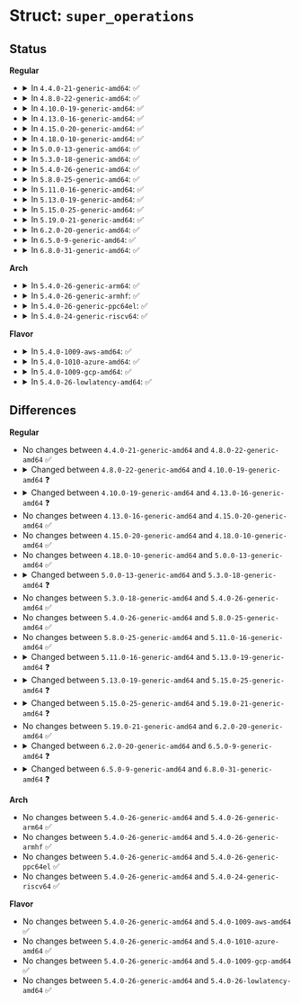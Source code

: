 # Struct: <code>super_operations</code>

## Status
<b>Regular</b>
<ul>
<li>
<details>
<summary>In <code>4.4.0-21-generic-amd64</code>: ✅</summary>

```c
struct super_operations {
    struct inode * (*)(struct super_block *) alloc_inode;
    void (*)(struct inode *) destroy_inode;
    void (*)(struct inode *, int) dirty_inode;
    int (*)(struct inode *, struct writeback_control *) write_inode;
    int (*)(struct inode *) drop_inode;
    void (*)(struct inode *) evict_inode;
    void (*)(struct super_block *) put_super;
    int (*)(struct super_block *, int) sync_fs;
    int (*)(struct super_block *) freeze_super;
    int (*)(struct super_block *) freeze_fs;
    int (*)(struct super_block *) thaw_super;
    int (*)(struct super_block *) unfreeze_fs;
    int (*)(struct dentry *, struct kstatfs *) statfs;
    int (*)(struct super_block *, int *, char *) remount_fs;
    void (*)(struct super_block *) umount_begin;
    int (*)(struct seq_file *, struct dentry *) show_options;
    int (*)(struct seq_file *, struct dentry *) show_devname;
    int (*)(struct seq_file *, struct dentry *) show_path;
    int (*)(struct seq_file *, struct dentry *) show_stats;
    ssize_t (*)(struct super_block *, int, char *, size_t, loff_t) quota_read;
    ssize_t (*)(struct super_block *, int, const char *, size_t, loff_t) quota_write;
    struct dquot * * (*)(struct inode *) get_dquots;
    int (*)(struct super_block *, struct page *, gfp_t) bdev_try_to_free_page;
    long int (*)(struct super_block *, struct shrink_control *) nr_cached_objects;
    long int (*)(struct super_block *, struct shrink_control *) free_cached_objects;
    struct file * (*)(struct file *) real_loop;
}
```
</details>
</li>
<li>
<details>
<summary>In <code>4.8.0-22-generic-amd64</code>: ✅</summary>

```c
struct super_operations {
    struct inode * (*)(struct super_block *) alloc_inode;
    void (*)(struct inode *) destroy_inode;
    void (*)(struct inode *, int) dirty_inode;
    int (*)(struct inode *, struct writeback_control *) write_inode;
    int (*)(struct inode *) drop_inode;
    void (*)(struct inode *) evict_inode;
    void (*)(struct super_block *) put_super;
    int (*)(struct super_block *, int) sync_fs;
    int (*)(struct super_block *) freeze_super;
    int (*)(struct super_block *) freeze_fs;
    int (*)(struct super_block *) thaw_super;
    int (*)(struct super_block *) unfreeze_fs;
    int (*)(struct dentry *, struct kstatfs *) statfs;
    int (*)(struct super_block *, int *, char *) remount_fs;
    void (*)(struct super_block *) umount_begin;
    int (*)(struct seq_file *, struct dentry *) show_options;
    int (*)(struct seq_file *, struct dentry *) show_devname;
    int (*)(struct seq_file *, struct dentry *) show_path;
    int (*)(struct seq_file *, struct dentry *) show_stats;
    ssize_t (*)(struct super_block *, int, char *, size_t, loff_t) quota_read;
    ssize_t (*)(struct super_block *, int, const char *, size_t, loff_t) quota_write;
    struct dquot * * (*)(struct inode *) get_dquots;
    int (*)(struct super_block *, struct page *, gfp_t) bdev_try_to_free_page;
    long int (*)(struct super_block *, struct shrink_control *) nr_cached_objects;
    long int (*)(struct super_block *, struct shrink_control *) free_cached_objects;
    struct file * (*)(struct file *) real_loop;
}
```
</details>
</li>
<li>
<details>
<summary>In <code>4.10.0-19-generic-amd64</code>: ✅</summary>

```c
struct super_operations {
    struct inode * (*)(struct super_block *) alloc_inode;
    void (*)(struct inode *) destroy_inode;
    void (*)(struct inode *, int) dirty_inode;
    int (*)(struct inode *, struct writeback_control *) write_inode;
    int (*)(struct inode *) drop_inode;
    void (*)(struct inode *) evict_inode;
    void (*)(struct super_block *) put_super;
    int (*)(struct super_block *, int) sync_fs;
    int (*)(struct super_block *) freeze_super;
    int (*)(struct super_block *) freeze_fs;
    int (*)(struct super_block *) thaw_super;
    int (*)(struct super_block *) unfreeze_fs;
    int (*)(struct dentry *, struct kstatfs *) statfs;
    int (*)(struct super_block *, int *, char *) remount_fs;
    void (*)(struct super_block *) umount_begin;
    int (*)(struct seq_file *, struct dentry *) show_options;
    int (*)(struct seq_file *, struct dentry *) show_devname;
    int (*)(struct seq_file *, struct dentry *) show_path;
    int (*)(struct seq_file *, struct dentry *) show_stats;
    ssize_t (*)(struct super_block *, int, char *, size_t, loff_t) quota_read;
    ssize_t (*)(struct super_block *, int, const char *, size_t, loff_t) quota_write;
    struct dquot * * (*)(struct inode *) get_dquots;
    int (*)(struct super_block *, struct page *, gfp_t) bdev_try_to_free_page;
    long int (*)(struct super_block *, struct shrink_control *) nr_cached_objects;
    long int (*)(struct super_block *, struct shrink_control *) free_cached_objects;
}
```
</details>
</li>
<li>
<details>
<summary>In <code>4.13.0-16-generic-amd64</code>: ✅</summary>

```c
struct super_operations {
    struct inode * (*)(struct super_block *) alloc_inode;
    void (*)(struct inode *) destroy_inode;
    void (*)(struct inode *, int) dirty_inode;
    int (*)(struct inode *, struct writeback_control *) write_inode;
    int (*)(struct inode *) drop_inode;
    void (*)(struct inode *) evict_inode;
    void (*)(struct super_block *) put_super;
    int (*)(struct super_block *, int) sync_fs;
    int (*)(struct super_block *) freeze_super;
    int (*)(struct super_block *) freeze_fs;
    int (*)(struct super_block *) thaw_super;
    int (*)(struct super_block *) unfreeze_fs;
    int (*)(struct dentry *, struct kstatfs *) statfs;
    int (*)(struct super_block *, int *, char *) remount_fs;
    void (*)(struct super_block *) umount_begin;
    int (*)(struct seq_file *, struct dentry *) show_options;
    int (*)(struct seq_file *, struct dentry *) show_devname;
    int (*)(struct seq_file *, struct dentry *) show_path;
    int (*)(struct seq_file *, struct dentry *) show_stats;
    ssize_t (*)(struct super_block *, int, char *, size_t, loff_t) quota_read;
    ssize_t (*)(struct super_block *, int, const char *, size_t, loff_t) quota_write;
    struct dquot * * (*)(struct inode *) get_dquots;
    int (*)(struct super_block *, struct page *, gfp_t) bdev_try_to_free_page;
    long int (*)(struct super_block *, struct shrink_control *) nr_cached_objects;
    long int (*)(struct super_block *, struct shrink_control *) free_cached_objects;
    struct file * (*)(struct file *) real_loop;
}
```
</details>
</li>
<li>
<details>
<summary>In <code>4.15.0-20-generic-amd64</code>: ✅</summary>

```c
struct super_operations {
    struct inode * (*)(struct super_block *) alloc_inode;
    void (*)(struct inode *) destroy_inode;
    void (*)(struct inode *, int) dirty_inode;
    int (*)(struct inode *, struct writeback_control *) write_inode;
    int (*)(struct inode *) drop_inode;
    void (*)(struct inode *) evict_inode;
    void (*)(struct super_block *) put_super;
    int (*)(struct super_block *, int) sync_fs;
    int (*)(struct super_block *) freeze_super;
    int (*)(struct super_block *) freeze_fs;
    int (*)(struct super_block *) thaw_super;
    int (*)(struct super_block *) unfreeze_fs;
    int (*)(struct dentry *, struct kstatfs *) statfs;
    int (*)(struct super_block *, int *, char *) remount_fs;
    void (*)(struct super_block *) umount_begin;
    int (*)(struct seq_file *, struct dentry *) show_options;
    int (*)(struct seq_file *, struct dentry *) show_devname;
    int (*)(struct seq_file *, struct dentry *) show_path;
    int (*)(struct seq_file *, struct dentry *) show_stats;
    ssize_t (*)(struct super_block *, int, char *, size_t, loff_t) quota_read;
    ssize_t (*)(struct super_block *, int, const char *, size_t, loff_t) quota_write;
    struct dquot * * (*)(struct inode *) get_dquots;
    int (*)(struct super_block *, struct page *, gfp_t) bdev_try_to_free_page;
    long int (*)(struct super_block *, struct shrink_control *) nr_cached_objects;
    long int (*)(struct super_block *, struct shrink_control *) free_cached_objects;
    struct file * (*)(struct file *) real_loop;
}
```
</details>
</li>
<li>
<details>
<summary>In <code>4.18.0-10-generic-amd64</code>: ✅</summary>

```c
struct super_operations {
    struct inode * (*)(struct super_block *) alloc_inode;
    void (*)(struct inode *) destroy_inode;
    void (*)(struct inode *, int) dirty_inode;
    int (*)(struct inode *, struct writeback_control *) write_inode;
    int (*)(struct inode *) drop_inode;
    void (*)(struct inode *) evict_inode;
    void (*)(struct super_block *) put_super;
    int (*)(struct super_block *, int) sync_fs;
    int (*)(struct super_block *) freeze_super;
    int (*)(struct super_block *) freeze_fs;
    int (*)(struct super_block *) thaw_super;
    int (*)(struct super_block *) unfreeze_fs;
    int (*)(struct dentry *, struct kstatfs *) statfs;
    int (*)(struct super_block *, int *, char *) remount_fs;
    void (*)(struct super_block *) umount_begin;
    int (*)(struct seq_file *, struct dentry *) show_options;
    int (*)(struct seq_file *, struct dentry *) show_devname;
    int (*)(struct seq_file *, struct dentry *) show_path;
    int (*)(struct seq_file *, struct dentry *) show_stats;
    ssize_t (*)(struct super_block *, int, char *, size_t, loff_t) quota_read;
    ssize_t (*)(struct super_block *, int, const char *, size_t, loff_t) quota_write;
    struct dquot * * (*)(struct inode *) get_dquots;
    int (*)(struct super_block *, struct page *, gfp_t) bdev_try_to_free_page;
    long int (*)(struct super_block *, struct shrink_control *) nr_cached_objects;
    long int (*)(struct super_block *, struct shrink_control *) free_cached_objects;
    struct file * (*)(struct file *) real_loop;
}
```
</details>
</li>
<li>
<details>
<summary>In <code>5.0.0-13-generic-amd64</code>: ✅</summary>

```c
struct super_operations {
    struct inode * (*)(struct super_block *) alloc_inode;
    void (*)(struct inode *) destroy_inode;
    void (*)(struct inode *, int) dirty_inode;
    int (*)(struct inode *, struct writeback_control *) write_inode;
    int (*)(struct inode *) drop_inode;
    void (*)(struct inode *) evict_inode;
    void (*)(struct super_block *) put_super;
    int (*)(struct super_block *, int) sync_fs;
    int (*)(struct super_block *) freeze_super;
    int (*)(struct super_block *) freeze_fs;
    int (*)(struct super_block *) thaw_super;
    int (*)(struct super_block *) unfreeze_fs;
    int (*)(struct dentry *, struct kstatfs *) statfs;
    int (*)(struct super_block *, int *, char *) remount_fs;
    void (*)(struct super_block *) umount_begin;
    int (*)(struct seq_file *, struct dentry *) show_options;
    int (*)(struct seq_file *, struct dentry *) show_devname;
    int (*)(struct seq_file *, struct dentry *) show_path;
    int (*)(struct seq_file *, struct dentry *) show_stats;
    ssize_t (*)(struct super_block *, int, char *, size_t, loff_t) quota_read;
    ssize_t (*)(struct super_block *, int, const char *, size_t, loff_t) quota_write;
    struct dquot * * (*)(struct inode *) get_dquots;
    int (*)(struct super_block *, struct page *, gfp_t) bdev_try_to_free_page;
    long int (*)(struct super_block *, struct shrink_control *) nr_cached_objects;
    long int (*)(struct super_block *, struct shrink_control *) free_cached_objects;
    struct file * (*)(struct file *) real_loop;
}
```
</details>
</li>
<li>
<details>
<summary>In <code>5.3.0-18-generic-amd64</code>: ✅</summary>

```c
struct super_operations {
    struct inode * (*)(struct super_block *) alloc_inode;
    void (*)(struct inode *) destroy_inode;
    void (*)(struct inode *) free_inode;
    void (*)(struct inode *, int) dirty_inode;
    int (*)(struct inode *, struct writeback_control *) write_inode;
    int (*)(struct inode *) drop_inode;
    void (*)(struct inode *) evict_inode;
    void (*)(struct super_block *) put_super;
    int (*)(struct super_block *, int) sync_fs;
    int (*)(struct super_block *) freeze_super;
    int (*)(struct super_block *) freeze_fs;
    int (*)(struct super_block *) thaw_super;
    int (*)(struct super_block *) unfreeze_fs;
    int (*)(struct dentry *, struct kstatfs *) statfs;
    int (*)(struct super_block *, int *, char *) remount_fs;
    void (*)(struct super_block *) umount_begin;
    int (*)(struct seq_file *, struct dentry *) show_options;
    int (*)(struct seq_file *, struct dentry *) show_devname;
    int (*)(struct seq_file *, struct dentry *) show_path;
    int (*)(struct seq_file *, struct dentry *) show_stats;
    ssize_t (*)(struct super_block *, int, char *, size_t, loff_t) quota_read;
    ssize_t (*)(struct super_block *, int, const char *, size_t, loff_t) quota_write;
    struct dquot * * (*)(struct inode *) get_dquots;
    int (*)(struct super_block *, struct page *, gfp_t) bdev_try_to_free_page;
    long int (*)(struct super_block *, struct shrink_control *) nr_cached_objects;
    long int (*)(struct super_block *, struct shrink_control *) free_cached_objects;
    struct file * (*)(struct file *) real_loop;
}
```
</details>
</li>
<li>
<details>
<summary>In <code>5.4.0-26-generic-amd64</code>: ✅</summary>

```c
struct super_operations {
    struct inode * (*)(struct super_block *) alloc_inode;
    void (*)(struct inode *) destroy_inode;
    void (*)(struct inode *) free_inode;
    void (*)(struct inode *, int) dirty_inode;
    int (*)(struct inode *, struct writeback_control *) write_inode;
    int (*)(struct inode *) drop_inode;
    void (*)(struct inode *) evict_inode;
    void (*)(struct super_block *) put_super;
    int (*)(struct super_block *, int) sync_fs;
    int (*)(struct super_block *) freeze_super;
    int (*)(struct super_block *) freeze_fs;
    int (*)(struct super_block *) thaw_super;
    int (*)(struct super_block *) unfreeze_fs;
    int (*)(struct dentry *, struct kstatfs *) statfs;
    int (*)(struct super_block *, int *, char *) remount_fs;
    void (*)(struct super_block *) umount_begin;
    int (*)(struct seq_file *, struct dentry *) show_options;
    int (*)(struct seq_file *, struct dentry *) show_devname;
    int (*)(struct seq_file *, struct dentry *) show_path;
    int (*)(struct seq_file *, struct dentry *) show_stats;
    ssize_t (*)(struct super_block *, int, char *, size_t, loff_t) quota_read;
    ssize_t (*)(struct super_block *, int, const char *, size_t, loff_t) quota_write;
    struct dquot * * (*)(struct inode *) get_dquots;
    int (*)(struct super_block *, struct page *, gfp_t) bdev_try_to_free_page;
    long int (*)(struct super_block *, struct shrink_control *) nr_cached_objects;
    long int (*)(struct super_block *, struct shrink_control *) free_cached_objects;
    struct file * (*)(struct file *) real_loop;
}
```
</details>
</li>
<li>
<details>
<summary>In <code>5.8.0-25-generic-amd64</code>: ✅</summary>

```c
struct super_operations {
    struct inode * (*)(struct super_block *) alloc_inode;
    void (*)(struct inode *) destroy_inode;
    void (*)(struct inode *) free_inode;
    void (*)(struct inode *, int) dirty_inode;
    int (*)(struct inode *, struct writeback_control *) write_inode;
    int (*)(struct inode *) drop_inode;
    void (*)(struct inode *) evict_inode;
    void (*)(struct super_block *) put_super;
    int (*)(struct super_block *, int) sync_fs;
    int (*)(struct super_block *) freeze_super;
    int (*)(struct super_block *) freeze_fs;
    int (*)(struct super_block *) thaw_super;
    int (*)(struct super_block *) unfreeze_fs;
    int (*)(struct dentry *, struct kstatfs *) statfs;
    int (*)(struct super_block *, int *, char *) remount_fs;
    void (*)(struct super_block *) umount_begin;
    int (*)(struct seq_file *, struct dentry *) show_options;
    int (*)(struct seq_file *, struct dentry *) show_devname;
    int (*)(struct seq_file *, struct dentry *) show_path;
    int (*)(struct seq_file *, struct dentry *) show_stats;
    ssize_t (*)(struct super_block *, int, char *, size_t, loff_t) quota_read;
    ssize_t (*)(struct super_block *, int, const char *, size_t, loff_t) quota_write;
    struct dquot * * (*)(struct inode *) get_dquots;
    int (*)(struct super_block *, struct page *, gfp_t) bdev_try_to_free_page;
    long int (*)(struct super_block *, struct shrink_control *) nr_cached_objects;
    long int (*)(struct super_block *, struct shrink_control *) free_cached_objects;
    struct file * (*)(struct file *) real_loop;
}
```
</details>
</li>
<li>
<details>
<summary>In <code>5.11.0-16-generic-amd64</code>: ✅</summary>

```c
struct super_operations {
    struct inode * (*)(struct super_block *) alloc_inode;
    void (*)(struct inode *) destroy_inode;
    void (*)(struct inode *) free_inode;
    void (*)(struct inode *, int) dirty_inode;
    int (*)(struct inode *, struct writeback_control *) write_inode;
    int (*)(struct inode *) drop_inode;
    void (*)(struct inode *) evict_inode;
    void (*)(struct super_block *) put_super;
    int (*)(struct super_block *, int) sync_fs;
    int (*)(struct super_block *) freeze_super;
    int (*)(struct super_block *) freeze_fs;
    int (*)(struct super_block *) thaw_super;
    int (*)(struct super_block *) unfreeze_fs;
    int (*)(struct dentry *, struct kstatfs *) statfs;
    int (*)(struct super_block *, int *, char *) remount_fs;
    void (*)(struct super_block *) umount_begin;
    int (*)(struct seq_file *, struct dentry *) show_options;
    int (*)(struct seq_file *, struct dentry *) show_devname;
    int (*)(struct seq_file *, struct dentry *) show_path;
    int (*)(struct seq_file *, struct dentry *) show_stats;
    ssize_t (*)(struct super_block *, int, char *, size_t, loff_t) quota_read;
    ssize_t (*)(struct super_block *, int, const char *, size_t, loff_t) quota_write;
    struct dquot * * (*)(struct inode *) get_dquots;
    int (*)(struct super_block *, struct page *, gfp_t) bdev_try_to_free_page;
    long int (*)(struct super_block *, struct shrink_control *) nr_cached_objects;
    long int (*)(struct super_block *, struct shrink_control *) free_cached_objects;
    struct file * (*)(struct file *) real_loop;
}
```
</details>
</li>
<li>
<details>
<summary>In <code>5.13.0-19-generic-amd64</code>: ✅</summary>

```c
struct super_operations {
    struct inode * (*)(struct super_block *) alloc_inode;
    void (*)(struct inode *) destroy_inode;
    void (*)(struct inode *) free_inode;
    void (*)(struct inode *, int) dirty_inode;
    int (*)(struct inode *, struct writeback_control *) write_inode;
    int (*)(struct inode *) drop_inode;
    void (*)(struct inode *) evict_inode;
    void (*)(struct super_block *) put_super;
    int (*)(struct super_block *, int) sync_fs;
    int (*)(struct super_block *) freeze_super;
    int (*)(struct super_block *) freeze_fs;
    int (*)(struct super_block *) thaw_super;
    int (*)(struct super_block *) unfreeze_fs;
    int (*)(struct dentry *, struct kstatfs *) statfs;
    int (*)(struct super_block *, int *, char *) remount_fs;
    void (*)(struct super_block *) umount_begin;
    int (*)(struct seq_file *, struct dentry *) show_options;
    int (*)(struct seq_file *, struct dentry *) show_devname;
    int (*)(struct seq_file *, struct dentry *) show_path;
    int (*)(struct seq_file *, struct dentry *) show_stats;
    ssize_t (*)(struct super_block *, int, char *, size_t, loff_t) quota_read;
    ssize_t (*)(struct super_block *, int, const char *, size_t, loff_t) quota_write;
    struct dquot * * (*)(struct inode *) get_dquots;
    int (*)(struct super_block *, struct page *, gfp_t) bdev_try_to_free_page;
    long int (*)(struct super_block *, struct shrink_control *) nr_cached_objects;
    long int (*)(struct super_block *, struct shrink_control *) free_cached_objects;
}
```
</details>
</li>
<li>
<details>
<summary>In <code>5.15.0-25-generic-amd64</code>: ✅</summary>

```c
struct super_operations {
    struct inode * (*)(struct super_block *) alloc_inode;
    void (*)(struct inode *) destroy_inode;
    void (*)(struct inode *) free_inode;
    void (*)(struct inode *, int) dirty_inode;
    int (*)(struct inode *, struct writeback_control *) write_inode;
    int (*)(struct inode *) drop_inode;
    void (*)(struct inode *) evict_inode;
    void (*)(struct super_block *) put_super;
    int (*)(struct super_block *, int) sync_fs;
    int (*)(struct super_block *) freeze_super;
    int (*)(struct super_block *) freeze_fs;
    int (*)(struct super_block *) thaw_super;
    int (*)(struct super_block *) unfreeze_fs;
    int (*)(struct dentry *, struct kstatfs *) statfs;
    int (*)(struct super_block *, int *, char *) remount_fs;
    void (*)(struct super_block *) umount_begin;
    int (*)(struct seq_file *, struct dentry *) show_options;
    int (*)(struct seq_file *, struct dentry *) show_devname;
    int (*)(struct seq_file *, struct dentry *) show_path;
    int (*)(struct seq_file *, struct dentry *) show_stats;
    ssize_t (*)(struct super_block *, int, char *, size_t, loff_t) quota_read;
    ssize_t (*)(struct super_block *, int, const char *, size_t, loff_t) quota_write;
    struct dquot * * (*)(struct inode *) get_dquots;
    long int (*)(struct super_block *, struct shrink_control *) nr_cached_objects;
    long int (*)(struct super_block *, struct shrink_control *) free_cached_objects;
    struct file * (*)(struct file *) real_loop;
}
```
</details>
</li>
<li>
<details>
<summary>In <code>5.19.0-21-generic-amd64</code>: ✅</summary>

```c
struct super_operations {
    struct inode * (*)(struct super_block *) alloc_inode;
    void (*)(struct inode *) destroy_inode;
    void (*)(struct inode *) free_inode;
    void (*)(struct inode *, int) dirty_inode;
    int (*)(struct inode *, struct writeback_control *) write_inode;
    int (*)(struct inode *) drop_inode;
    void (*)(struct inode *) evict_inode;
    void (*)(struct super_block *) put_super;
    int (*)(struct super_block *, int) sync_fs;
    int (*)(struct super_block *) freeze_super;
    int (*)(struct super_block *) freeze_fs;
    int (*)(struct super_block *) thaw_super;
    int (*)(struct super_block *) unfreeze_fs;
    int (*)(struct dentry *, struct kstatfs *) statfs;
    int (*)(struct super_block *, int *, char *) remount_fs;
    void (*)(struct super_block *) umount_begin;
    int (*)(struct seq_file *, struct dentry *) show_options;
    int (*)(struct seq_file *, struct dentry *) show_devname;
    int (*)(struct seq_file *, struct dentry *) show_path;
    int (*)(struct seq_file *, struct dentry *) show_stats;
    ssize_t (*)(struct super_block *, int, char *, size_t, loff_t) quota_read;
    ssize_t (*)(struct super_block *, int, const char *, size_t, loff_t) quota_write;
    struct dquot * * (*)(struct inode *) get_dquots;
    long int (*)(struct super_block *, struct shrink_control *) nr_cached_objects;
    long int (*)(struct super_block *, struct shrink_control *) free_cached_objects;
}
```
</details>
</li>
<li>
<details>
<summary>In <code>6.2.0-20-generic-amd64</code>: ✅</summary>

```c
struct super_operations {
    struct inode * (*)(struct super_block *) alloc_inode;
    void (*)(struct inode *) destroy_inode;
    void (*)(struct inode *) free_inode;
    void (*)(struct inode *, int) dirty_inode;
    int (*)(struct inode *, struct writeback_control *) write_inode;
    int (*)(struct inode *) drop_inode;
    void (*)(struct inode *) evict_inode;
    void (*)(struct super_block *) put_super;
    int (*)(struct super_block *, int) sync_fs;
    int (*)(struct super_block *) freeze_super;
    int (*)(struct super_block *) freeze_fs;
    int (*)(struct super_block *) thaw_super;
    int (*)(struct super_block *) unfreeze_fs;
    int (*)(struct dentry *, struct kstatfs *) statfs;
    int (*)(struct super_block *, int *, char *) remount_fs;
    void (*)(struct super_block *) umount_begin;
    int (*)(struct seq_file *, struct dentry *) show_options;
    int (*)(struct seq_file *, struct dentry *) show_devname;
    int (*)(struct seq_file *, struct dentry *) show_path;
    int (*)(struct seq_file *, struct dentry *) show_stats;
    ssize_t (*)(struct super_block *, int, char *, size_t, loff_t) quota_read;
    ssize_t (*)(struct super_block *, int, const char *, size_t, loff_t) quota_write;
    struct dquot * * (*)(struct inode *) get_dquots;
    long int (*)(struct super_block *, struct shrink_control *) nr_cached_objects;
    long int (*)(struct super_block *, struct shrink_control *) free_cached_objects;
}
```
</details>
</li>
<li>
<details>
<summary>In <code>6.5.0-9-generic-amd64</code>: ✅</summary>

```c
struct super_operations {
    struct inode * (*)(struct super_block *) alloc_inode;
    void (*)(struct inode *) destroy_inode;
    void (*)(struct inode *) free_inode;
    void (*)(struct inode *, int) dirty_inode;
    int (*)(struct inode *, struct writeback_control *) write_inode;
    int (*)(struct inode *) drop_inode;
    void (*)(struct inode *) evict_inode;
    void (*)(struct super_block *) put_super;
    int (*)(struct super_block *, int) sync_fs;
    int (*)(struct super_block *) freeze_super;
    int (*)(struct super_block *) freeze_fs;
    int (*)(struct super_block *) thaw_super;
    int (*)(struct super_block *) unfreeze_fs;
    int (*)(struct dentry *, struct kstatfs *) statfs;
    int (*)(struct super_block *, int *, char *) remount_fs;
    void (*)(struct super_block *) umount_begin;
    int (*)(struct seq_file *, struct dentry *) show_options;
    int (*)(struct seq_file *, struct dentry *) show_devname;
    int (*)(struct seq_file *, struct dentry *) show_path;
    int (*)(struct seq_file *, struct dentry *) show_stats;
    ssize_t (*)(struct super_block *, int, char *, size_t, loff_t) quota_read;
    ssize_t (*)(struct super_block *, int, const char *, size_t, loff_t) quota_write;
    struct dquot * * (*)(struct inode *) get_dquots;
    long int (*)(struct super_block *, struct shrink_control *) nr_cached_objects;
    long int (*)(struct super_block *, struct shrink_control *) free_cached_objects;
    void (*)(struct super_block *) shutdown;
}
```
</details>
</li>
<li>
<details>
<summary>In <code>6.8.0-31-generic-amd64</code>: ✅</summary>

```c
struct super_operations {
    struct inode * (*)(struct super_block *) alloc_inode;
    void (*)(struct inode *) destroy_inode;
    void (*)(struct inode *) free_inode;
    void (*)(struct inode *, int) dirty_inode;
    int (*)(struct inode *, struct writeback_control *) write_inode;
    int (*)(struct inode *) drop_inode;
    void (*)(struct inode *) evict_inode;
    void (*)(struct super_block *) put_super;
    int (*)(struct super_block *, int) sync_fs;
    int (*)(struct super_block *, enum freeze_holder) freeze_super;
    int (*)(struct super_block *) freeze_fs;
    int (*)(struct super_block *, enum freeze_holder) thaw_super;
    int (*)(struct super_block *) unfreeze_fs;
    int (*)(struct dentry *, struct kstatfs *) statfs;
    int (*)(struct super_block *, int *, char *) remount_fs;
    void (*)(struct super_block *) umount_begin;
    int (*)(struct seq_file *, struct dentry *) show_options;
    int (*)(struct seq_file *, struct dentry *) show_devname;
    int (*)(struct seq_file *, struct dentry *) show_path;
    int (*)(struct seq_file *, struct dentry *) show_stats;
    ssize_t (*)(struct super_block *, int, char *, size_t, loff_t) quota_read;
    ssize_t (*)(struct super_block *, int, const char *, size_t, loff_t) quota_write;
    struct dquot * * (*)(struct inode *) get_dquots;
    long int (*)(struct super_block *, struct shrink_control *) nr_cached_objects;
    long int (*)(struct super_block *, struct shrink_control *) free_cached_objects;
    void (*)(struct super_block *) shutdown;
}
```
</details>
</li>
</ul>
<b>Arch</b>
<ul>
<li>
<details>
<summary>In <code>5.4.0-26-generic-arm64</code>: ✅</summary>

```c
struct super_operations {
    struct inode * (*)(struct super_block *) alloc_inode;
    void (*)(struct inode *) destroy_inode;
    void (*)(struct inode *) free_inode;
    void (*)(struct inode *, int) dirty_inode;
    int (*)(struct inode *, struct writeback_control *) write_inode;
    int (*)(struct inode *) drop_inode;
    void (*)(struct inode *) evict_inode;
    void (*)(struct super_block *) put_super;
    int (*)(struct super_block *, int) sync_fs;
    int (*)(struct super_block *) freeze_super;
    int (*)(struct super_block *) freeze_fs;
    int (*)(struct super_block *) thaw_super;
    int (*)(struct super_block *) unfreeze_fs;
    int (*)(struct dentry *, struct kstatfs *) statfs;
    int (*)(struct super_block *, int *, char *) remount_fs;
    void (*)(struct super_block *) umount_begin;
    int (*)(struct seq_file *, struct dentry *) show_options;
    int (*)(struct seq_file *, struct dentry *) show_devname;
    int (*)(struct seq_file *, struct dentry *) show_path;
    int (*)(struct seq_file *, struct dentry *) show_stats;
    ssize_t (*)(struct super_block *, int, char *, size_t, loff_t) quota_read;
    ssize_t (*)(struct super_block *, int, const char *, size_t, loff_t) quota_write;
    struct dquot * * (*)(struct inode *) get_dquots;
    int (*)(struct super_block *, struct page *, gfp_t) bdev_try_to_free_page;
    long int (*)(struct super_block *, struct shrink_control *) nr_cached_objects;
    long int (*)(struct super_block *, struct shrink_control *) free_cached_objects;
    struct file * (*)(struct file *) real_loop;
}
```
</details>
</li>
<li>
<details>
<summary>In <code>5.4.0-26-generic-armhf</code>: ✅</summary>

```c
struct super_operations {
    struct inode * (*)(struct super_block *) alloc_inode;
    void (*)(struct inode *) destroy_inode;
    void (*)(struct inode *) free_inode;
    void (*)(struct inode *, int) dirty_inode;
    int (*)(struct inode *, struct writeback_control *) write_inode;
    int (*)(struct inode *) drop_inode;
    void (*)(struct inode *) evict_inode;
    void (*)(struct super_block *) put_super;
    int (*)(struct super_block *, int) sync_fs;
    int (*)(struct super_block *) freeze_super;
    int (*)(struct super_block *) freeze_fs;
    int (*)(struct super_block *) thaw_super;
    int (*)(struct super_block *) unfreeze_fs;
    int (*)(struct dentry *, struct kstatfs *) statfs;
    int (*)(struct super_block *, int *, char *) remount_fs;
    void (*)(struct super_block *) umount_begin;
    int (*)(struct seq_file *, struct dentry *) show_options;
    int (*)(struct seq_file *, struct dentry *) show_devname;
    int (*)(struct seq_file *, struct dentry *) show_path;
    int (*)(struct seq_file *, struct dentry *) show_stats;
    ssize_t (*)(struct super_block *, int, char *, size_t, loff_t) quota_read;
    ssize_t (*)(struct super_block *, int, const char *, size_t, loff_t) quota_write;
    struct dquot * * (*)(struct inode *) get_dquots;
    int (*)(struct super_block *, struct page *, gfp_t) bdev_try_to_free_page;
    long int (*)(struct super_block *, struct shrink_control *) nr_cached_objects;
    long int (*)(struct super_block *, struct shrink_control *) free_cached_objects;
    struct file * (*)(struct file *) real_loop;
}
```
</details>
</li>
<li>
<details>
<summary>In <code>5.4.0-26-generic-ppc64el</code>: ✅</summary>

```c
struct super_operations {
    struct inode * (*)(struct super_block *) alloc_inode;
    void (*)(struct inode *) destroy_inode;
    void (*)(struct inode *) free_inode;
    void (*)(struct inode *, int) dirty_inode;
    int (*)(struct inode *, struct writeback_control *) write_inode;
    int (*)(struct inode *) drop_inode;
    void (*)(struct inode *) evict_inode;
    void (*)(struct super_block *) put_super;
    int (*)(struct super_block *, int) sync_fs;
    int (*)(struct super_block *) freeze_super;
    int (*)(struct super_block *) freeze_fs;
    int (*)(struct super_block *) thaw_super;
    int (*)(struct super_block *) unfreeze_fs;
    int (*)(struct dentry *, struct kstatfs *) statfs;
    int (*)(struct super_block *, int *, char *) remount_fs;
    void (*)(struct super_block *) umount_begin;
    int (*)(struct seq_file *, struct dentry *) show_options;
    int (*)(struct seq_file *, struct dentry *) show_devname;
    int (*)(struct seq_file *, struct dentry *) show_path;
    int (*)(struct seq_file *, struct dentry *) show_stats;
    ssize_t (*)(struct super_block *, int, char *, size_t, loff_t) quota_read;
    ssize_t (*)(struct super_block *, int, const char *, size_t, loff_t) quota_write;
    struct dquot * * (*)(struct inode *) get_dquots;
    int (*)(struct super_block *, struct page *, gfp_t) bdev_try_to_free_page;
    long int (*)(struct super_block *, struct shrink_control *) nr_cached_objects;
    long int (*)(struct super_block *, struct shrink_control *) free_cached_objects;
    struct file * (*)(struct file *) real_loop;
}
```
</details>
</li>
<li>
<details>
<summary>In <code>5.4.0-24-generic-riscv64</code>: ✅</summary>

```c
struct super_operations {
    struct inode * (*)(struct super_block *) alloc_inode;
    void (*)(struct inode *) destroy_inode;
    void (*)(struct inode *) free_inode;
    void (*)(struct inode *, int) dirty_inode;
    int (*)(struct inode *, struct writeback_control *) write_inode;
    int (*)(struct inode *) drop_inode;
    void (*)(struct inode *) evict_inode;
    void (*)(struct super_block *) put_super;
    int (*)(struct super_block *, int) sync_fs;
    int (*)(struct super_block *) freeze_super;
    int (*)(struct super_block *) freeze_fs;
    int (*)(struct super_block *) thaw_super;
    int (*)(struct super_block *) unfreeze_fs;
    int (*)(struct dentry *, struct kstatfs *) statfs;
    int (*)(struct super_block *, int *, char *) remount_fs;
    void (*)(struct super_block *) umount_begin;
    int (*)(struct seq_file *, struct dentry *) show_options;
    int (*)(struct seq_file *, struct dentry *) show_devname;
    int (*)(struct seq_file *, struct dentry *) show_path;
    int (*)(struct seq_file *, struct dentry *) show_stats;
    ssize_t (*)(struct super_block *, int, char *, size_t, loff_t) quota_read;
    ssize_t (*)(struct super_block *, int, const char *, size_t, loff_t) quota_write;
    struct dquot * * (*)(struct inode *) get_dquots;
    int (*)(struct super_block *, struct page *, gfp_t) bdev_try_to_free_page;
    long int (*)(struct super_block *, struct shrink_control *) nr_cached_objects;
    long int (*)(struct super_block *, struct shrink_control *) free_cached_objects;
    struct file * (*)(struct file *) real_loop;
}
```
</details>
</li>
</ul>
<b>Flavor</b>
<ul>
<li>
<details>
<summary>In <code>5.4.0-1009-aws-amd64</code>: ✅</summary>

```c
struct super_operations {
    struct inode * (*)(struct super_block *) alloc_inode;
    void (*)(struct inode *) destroy_inode;
    void (*)(struct inode *) free_inode;
    void (*)(struct inode *, int) dirty_inode;
    int (*)(struct inode *, struct writeback_control *) write_inode;
    int (*)(struct inode *) drop_inode;
    void (*)(struct inode *) evict_inode;
    void (*)(struct super_block *) put_super;
    int (*)(struct super_block *, int) sync_fs;
    int (*)(struct super_block *) freeze_super;
    int (*)(struct super_block *) freeze_fs;
    int (*)(struct super_block *) thaw_super;
    int (*)(struct super_block *) unfreeze_fs;
    int (*)(struct dentry *, struct kstatfs *) statfs;
    int (*)(struct super_block *, int *, char *) remount_fs;
    void (*)(struct super_block *) umount_begin;
    int (*)(struct seq_file *, struct dentry *) show_options;
    int (*)(struct seq_file *, struct dentry *) show_devname;
    int (*)(struct seq_file *, struct dentry *) show_path;
    int (*)(struct seq_file *, struct dentry *) show_stats;
    ssize_t (*)(struct super_block *, int, char *, size_t, loff_t) quota_read;
    ssize_t (*)(struct super_block *, int, const char *, size_t, loff_t) quota_write;
    struct dquot * * (*)(struct inode *) get_dquots;
    int (*)(struct super_block *, struct page *, gfp_t) bdev_try_to_free_page;
    long int (*)(struct super_block *, struct shrink_control *) nr_cached_objects;
    long int (*)(struct super_block *, struct shrink_control *) free_cached_objects;
    struct file * (*)(struct file *) real_loop;
}
```
</details>
</li>
<li>
<details>
<summary>In <code>5.4.0-1010-azure-amd64</code>: ✅</summary>

```c
struct super_operations {
    struct inode * (*)(struct super_block *) alloc_inode;
    void (*)(struct inode *) destroy_inode;
    void (*)(struct inode *) free_inode;
    void (*)(struct inode *, int) dirty_inode;
    int (*)(struct inode *, struct writeback_control *) write_inode;
    int (*)(struct inode *) drop_inode;
    void (*)(struct inode *) evict_inode;
    void (*)(struct super_block *) put_super;
    int (*)(struct super_block *, int) sync_fs;
    int (*)(struct super_block *) freeze_super;
    int (*)(struct super_block *) freeze_fs;
    int (*)(struct super_block *) thaw_super;
    int (*)(struct super_block *) unfreeze_fs;
    int (*)(struct dentry *, struct kstatfs *) statfs;
    int (*)(struct super_block *, int *, char *) remount_fs;
    void (*)(struct super_block *) umount_begin;
    int (*)(struct seq_file *, struct dentry *) show_options;
    int (*)(struct seq_file *, struct dentry *) show_devname;
    int (*)(struct seq_file *, struct dentry *) show_path;
    int (*)(struct seq_file *, struct dentry *) show_stats;
    ssize_t (*)(struct super_block *, int, char *, size_t, loff_t) quota_read;
    ssize_t (*)(struct super_block *, int, const char *, size_t, loff_t) quota_write;
    struct dquot * * (*)(struct inode *) get_dquots;
    int (*)(struct super_block *, struct page *, gfp_t) bdev_try_to_free_page;
    long int (*)(struct super_block *, struct shrink_control *) nr_cached_objects;
    long int (*)(struct super_block *, struct shrink_control *) free_cached_objects;
    struct file * (*)(struct file *) real_loop;
}
```
</details>
</li>
<li>
<details>
<summary>In <code>5.4.0-1009-gcp-amd64</code>: ✅</summary>

```c
struct super_operations {
    struct inode * (*)(struct super_block *) alloc_inode;
    void (*)(struct inode *) destroy_inode;
    void (*)(struct inode *) free_inode;
    void (*)(struct inode *, int) dirty_inode;
    int (*)(struct inode *, struct writeback_control *) write_inode;
    int (*)(struct inode *) drop_inode;
    void (*)(struct inode *) evict_inode;
    void (*)(struct super_block *) put_super;
    int (*)(struct super_block *, int) sync_fs;
    int (*)(struct super_block *) freeze_super;
    int (*)(struct super_block *) freeze_fs;
    int (*)(struct super_block *) thaw_super;
    int (*)(struct super_block *) unfreeze_fs;
    int (*)(struct dentry *, struct kstatfs *) statfs;
    int (*)(struct super_block *, int *, char *) remount_fs;
    void (*)(struct super_block *) umount_begin;
    int (*)(struct seq_file *, struct dentry *) show_options;
    int (*)(struct seq_file *, struct dentry *) show_devname;
    int (*)(struct seq_file *, struct dentry *) show_path;
    int (*)(struct seq_file *, struct dentry *) show_stats;
    ssize_t (*)(struct super_block *, int, char *, size_t, loff_t) quota_read;
    ssize_t (*)(struct super_block *, int, const char *, size_t, loff_t) quota_write;
    struct dquot * * (*)(struct inode *) get_dquots;
    int (*)(struct super_block *, struct page *, gfp_t) bdev_try_to_free_page;
    long int (*)(struct super_block *, struct shrink_control *) nr_cached_objects;
    long int (*)(struct super_block *, struct shrink_control *) free_cached_objects;
    struct file * (*)(struct file *) real_loop;
}
```
</details>
</li>
<li>
<details>
<summary>In <code>5.4.0-26-lowlatency-amd64</code>: ✅</summary>

```c
struct super_operations {
    struct inode * (*)(struct super_block *) alloc_inode;
    void (*)(struct inode *) destroy_inode;
    void (*)(struct inode *) free_inode;
    void (*)(struct inode *, int) dirty_inode;
    int (*)(struct inode *, struct writeback_control *) write_inode;
    int (*)(struct inode *) drop_inode;
    void (*)(struct inode *) evict_inode;
    void (*)(struct super_block *) put_super;
    int (*)(struct super_block *, int) sync_fs;
    int (*)(struct super_block *) freeze_super;
    int (*)(struct super_block *) freeze_fs;
    int (*)(struct super_block *) thaw_super;
    int (*)(struct super_block *) unfreeze_fs;
    int (*)(struct dentry *, struct kstatfs *) statfs;
    int (*)(struct super_block *, int *, char *) remount_fs;
    void (*)(struct super_block *) umount_begin;
    int (*)(struct seq_file *, struct dentry *) show_options;
    int (*)(struct seq_file *, struct dentry *) show_devname;
    int (*)(struct seq_file *, struct dentry *) show_path;
    int (*)(struct seq_file *, struct dentry *) show_stats;
    ssize_t (*)(struct super_block *, int, char *, size_t, loff_t) quota_read;
    ssize_t (*)(struct super_block *, int, const char *, size_t, loff_t) quota_write;
    struct dquot * * (*)(struct inode *) get_dquots;
    int (*)(struct super_block *, struct page *, gfp_t) bdev_try_to_free_page;
    long int (*)(struct super_block *, struct shrink_control *) nr_cached_objects;
    long int (*)(struct super_block *, struct shrink_control *) free_cached_objects;
    struct file * (*)(struct file *) real_loop;
}
```
</details>
</li>
</ul>

## Differences
<b>Regular</b>
<ul>
<li>
No changes between <code>4.4.0-21-generic-amd64</code> and <code>4.8.0-22-generic-amd64</code> ✅
</li>
<li>
<details>
<summary>Changed between <code>4.8.0-22-generic-amd64</code> and <code>4.10.0-19-generic-amd64</code> ❓</summary>
<ul>
<li>
<b>Field removed. </b>
<code>struct file * (*)(struct file *) real_loop</code>
</li>
</ul>
</details>
</li>
<li>
<details>
<summary>Changed between <code>4.10.0-19-generic-amd64</code> and <code>4.13.0-16-generic-amd64</code> ❓</summary>
<ul>
<li>
<b>Field added. </b>
<code>struct file * (*)(struct file *) real_loop</code>
</li>
</ul>
</details>
</li>
<li>
No changes between <code>4.13.0-16-generic-amd64</code> and <code>4.15.0-20-generic-amd64</code> ✅
</li>
<li>
No changes between <code>4.15.0-20-generic-amd64</code> and <code>4.18.0-10-generic-amd64</code> ✅
</li>
<li>
No changes between <code>4.18.0-10-generic-amd64</code> and <code>5.0.0-13-generic-amd64</code> ✅
</li>
<li>
<details>
<summary>Changed between <code>5.0.0-13-generic-amd64</code> and <code>5.3.0-18-generic-amd64</code> ❓</summary>
<ul>
<li>
<b>Field added. </b>
<code>void (*)(struct inode *) free_inode</code>
</li>
</ul>
</details>
</li>
<li>
No changes between <code>5.3.0-18-generic-amd64</code> and <code>5.4.0-26-generic-amd64</code> ✅
</li>
<li>
No changes between <code>5.4.0-26-generic-amd64</code> and <code>5.8.0-25-generic-amd64</code> ✅
</li>
<li>
No changes between <code>5.8.0-25-generic-amd64</code> and <code>5.11.0-16-generic-amd64</code> ✅
</li>
<li>
<details>
<summary>Changed between <code>5.11.0-16-generic-amd64</code> and <code>5.13.0-19-generic-amd64</code> ❓</summary>
<ul>
<li>
<b>Field removed. </b>
<code>struct file * (*)(struct file *) real_loop</code>
</li>
</ul>
</details>
</li>
<li>
<details>
<summary>Changed between <code>5.13.0-19-generic-amd64</code> and <code>5.15.0-25-generic-amd64</code> ❓</summary>
<ul>
<li>
<b>Field added. </b>
<code>struct file * (*)(struct file *) real_loop</code>
</li>
<li>
<b>Field removed. </b>
<code>int (*)(struct super_block *, struct page *, gfp_t) bdev_try_to_free_page</code>
</li>
</ul>
</details>
</li>
<li>
<details>
<summary>Changed between <code>5.15.0-25-generic-amd64</code> and <code>5.19.0-21-generic-amd64</code> ❓</summary>
<ul>
<li>
<b>Field removed. </b>
<code>struct file * (*)(struct file *) real_loop</code>
</li>
</ul>
</details>
</li>
<li>
No changes between <code>5.19.0-21-generic-amd64</code> and <code>6.2.0-20-generic-amd64</code> ✅
</li>
<li>
<details>
<summary>Changed between <code>6.2.0-20-generic-amd64</code> and <code>6.5.0-9-generic-amd64</code> ❓</summary>
<ul>
<li>
<b>Field added. </b>
<code>void (*)(struct super_block *) shutdown</code>
</li>
</ul>
</details>
</li>
<li>
<details>
<summary>Changed between <code>6.5.0-9-generic-amd64</code> and <code>6.8.0-31-generic-amd64</code> ❓</summary>
<ul>
<li>
<b>Field type changed. </b>
<code>int (*)(struct super_block *) freeze_super</code> ➡️ <code>int (*)(struct super_block *, enum freeze_holder) freeze_super</code>
</li>
<li>
<b>Field type changed. </b>
<code>int (*)(struct super_block *) thaw_super</code> ➡️ <code>int (*)(struct super_block *, enum freeze_holder) thaw_super</code>
</li>
</ul>
</details>
</li>
</ul>
<b>Arch</b>
<ul>
<li>
No changes between <code>5.4.0-26-generic-amd64</code> and <code>5.4.0-26-generic-arm64</code> ✅
</li>
<li>
No changes between <code>5.4.0-26-generic-amd64</code> and <code>5.4.0-26-generic-armhf</code> ✅
</li>
<li>
No changes between <code>5.4.0-26-generic-amd64</code> and <code>5.4.0-26-generic-ppc64el</code> ✅
</li>
<li>
No changes between <code>5.4.0-26-generic-amd64</code> and <code>5.4.0-24-generic-riscv64</code> ✅
</li>
</ul>
<b>Flavor</b>
<ul>
<li>
No changes between <code>5.4.0-26-generic-amd64</code> and <code>5.4.0-1009-aws-amd64</code> ✅
</li>
<li>
No changes between <code>5.4.0-26-generic-amd64</code> and <code>5.4.0-1010-azure-amd64</code> ✅
</li>
<li>
No changes between <code>5.4.0-26-generic-amd64</code> and <code>5.4.0-1009-gcp-amd64</code> ✅
</li>
<li>
No changes between <code>5.4.0-26-generic-amd64</code> and <code>5.4.0-26-lowlatency-amd64</code> ✅
</li>
</ul>
